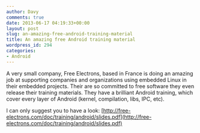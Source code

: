 ```yaml
---
author: Davy
comments: true
date: 2013-06-17 04:19:33+00:00
layout: post
slug: an-amazing-free-android-training-material
title: An amazing free Android training material
wordpress_id: 294
categories:
- Android
---
```


A very small company, Free Electrons, based in France is doing an amazing job at supporting companies and organizations using embedded Linux in their embedded projects.
Their are so committed to free software they even release their training materials. They have a brilliant Android training, which cover every layer of Android (kernel, compilation, libs, IPC, etc).

I can only suggest you to have a look:
[http://free-electrons.com/doc/training/android/slides.pdf](http://free-electrons.com/doc/training/android/slides.pdf)
